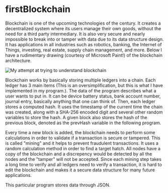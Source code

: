 # firstBlockchain

Blockchain is one of the upcoming technologies of the century. It creates a decentralized system where its users manage their own goods, without the need for a third party intermediary. It is also very secure and nearly impossible to break into or tamper with data due to its data structure design. It has applications in all industries such as robotics, banking, the Internet of Things, investing, real estate, supply chain management, and more. Below I have a rudimentary drawing (courtesy of Microsoft Paint!) of the blockchain architecture. 

![My attempt at trying to understand blockchain](https://imgur.com/a/yN8Iu34)

Blockchain works by basically storing multiple ledgers into a chain. Each ledger has 3 main items (This is an oversimplification, but this is what I have implemented in my program.). The data of the program describes what a user wants to put in. It can be device battery status, bank account number, journal entry, basically anything that one can think of. Then, each ledger stores a computed hash. It uses the timestamp of the current time the chain was created, along with a SHA-256 encoded digit and several other random variables to store the hash. A given block also stores the hash of the previous block, denoted as the prevHash variable in the following program. 

Every time a new block is added, the blockchain needs to perform some calculations in order to validate if a transaction is secure or tampered. This is called "mining" and it helps to prevent fraudulent transactions. It uses a random calculation method in order to find a target hatch. All nodes have a copy of the blockchain and a discrepency would be detected by all the nodes and the "tamper" will not be accepted. Since each mining step takes a long time to verify and all ledgers need to verify a transaction, it is hard to edit the blockchain and makes it a secure data structure for many future applications. 

This particular program stores data through JSON. 
